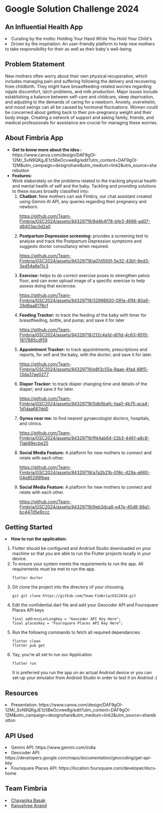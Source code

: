# Google Solution Challenge 2024
## An Influential Health App
<li>Curating by the motto: Holding Your Hand While You Hold Your Child's</li>
<li>Driven by the inspiration: An user-friendly platform to help new mothers to take responsibility for their as well as their baby's well-being</li>

## Problem Statement
New mothers often worry about their own physical recuperation, which includes managing pain and suffering following the delivery and recovering from childbirth. They might have breastfeeding-related worries regarding nipple discomfort, latch problems, and milk production. Major issues include establishing a balance between self-care and childcare, sleep deprivation, and adjusting to the demands of caring for a newborn. Anxiety, overwhelm, and mood swings can all be caused by hormonal fluctuations. Women could be concerned about getting back to their pre-pregnancy weight and their body image. Creating a network of support and asking family, friends, and medical professionals for assistance are crucial for managing these worries.

## About Fimbria App
<ul>
  <li><b>Get to know more about the idea :</b>
    <br>
    https://www.canva.com/design/DAF9gOI-12M/_SvN9QKgJE1z5BeOcvwe8g/edit?utm_content=DAF9gOI-12M&utm_campaign=designshare&utm_medium=link2&utm_source=sharebutton
  </li>


  <li><b>Features: </b>
    <br>Work elaborately on the problems related to the tracking physical health and mental health of self and the baby. Tackling and providing solutions to these issues broadly classified into:
    <ol>
      <li><b>Chatbot:</b> New mothers can ask FImbry, our chat assistant created using Gemini AI API, any queries regarding their pregnancy and newborn.

    



https://github.com/Team-Fimbria/GSC2024/assets/84329719/8d4b4f78-bfe3-4686-ad07-d8403ac0d2a0




        
  </li>
      <li><b>Postpartum Depression screening:</b> provides a screening test to analyse and track the Postpartum Depression symptoms and suggests doctor consultancy when required.
      
      

https://github.com/Team-Fimbria/GSC2024/assets/84329719/a07d550f-5e32-43b1-8ed3-3ed54a6e11c3


      
  </li>
      <li><b>Exercise:</b> helps to do correct exercise poses to strengthen pelvic floor, and can even upload image of a specific exercise to help assess doing that excercise.
      

https://github.com/Team-Fimbria/GSC2024/assets/84329719/32998920-091a-41f4-80a9-26d6aa6178cf


      
  </li>
      <li><b>Feeding Tracker:</b> to track the feeding of the baby with timer for breastfeeding, bottle, and pump; and save it for later



https://github.com/Team-Fimbria/GSC2024/assets/84329719/212c4a1d-d01d-4c63-8515-1817885cdf59



        
  </li>
      <li><b>Appointment Tracker:</b> to track appointments, prescriptions and reports, for self and the baby, with the doctor; and save it for later.

      

https://github.com/Team-Fimbria/GSC2024/assets/84329719/e8f3c55a-9aae-4fad-88f5-13da37ae0277


      
  </li>
      <li><b>Diaper Tracker:</b> to track diaper changing time and details of the diaper; and save it for later.

      

https://github.com/Team-Fimbria/GSC2024/assets/84329719/0db5bafc-faa0-4b75-aca4-1d1daa667dd0


      
  </li>
      <li><b>Gynea near me:</b> to find nearest gynaecologist doctors, hospitals, and clinics.


https://github.com/Team-Fimbria/GSC2024/assets/84329719/ff44ab64-22b3-4461-a8c8-11ab69ecbe25


      
  </li>
      <li><b>Social Media Feature:</b> A platform for new mothers to connect and relate with each other.



https://github.com/Team-Fimbria/GSC2024/assets/84329719/a7a2b21b-016c-429a-a660-04e85289fbee


      
  </li>
  <li><b>Social Media Feature:</b> A platform for new mothers to connect and relate with each other.

    

https://github.com/Team-Fimbria/GSC2024/assets/84329719/9eb3dca8-e47e-45d8-88a1-bc447d5e9ccc


  </li>
    </ol>
  </li>
</ul>

## Getting Started
<li><b>How to run the application:</b></li>
<ol>
  <li>Flutter should be configured and Andriod Studio downloaded on your machine so that you are able to run the Flutter projects locally in your device.</li>
  <li>To ensure your system meets the requirements to run the app. All requirements must be met to run the app.
    
    flutter doctor
    
  </li>
  <li>Git clone the project into the directory of your choosing.
    
    git git clone https://github.com/Team-Fimbria/GSC2024.git
  </li>
  <li>Edit the confidential.dart file and add your Geocoder API and Foursquare Places API keys
    
    final addressLatLongKey = "Geocoder API Key Here";
    final placesKey = "Foursquare Places API Key Here";
    
  </li>
  <li>Run the following commands to fetch all required dependancies.
    
    flutter clean
    flutter pub get
    
  </li>
  <li>Yay, you're all set to run our Application
    
    flutter run
    
  </li>
  It is preferred you run the app on an actual Andriod device or you can set-up your emulator from Android Studio in order to test it on Andriod :)
</ol>

## Resources
<li>Presentation: https://www.canva.com/design/DAF9gOI-12M/_SvN9QKgJE1z5BeOcvwe8g/edit?utm_content=DAF9gOI-12M&utm_campaign=designshare&utm_medium=link2&utm_source=sharebutton </li>

## API Used
<li>Gemini API: https://www.gemini.com/india </li>
<li>Geocoder API: https://developers.google.com/maps/documentation/geocoding/get-api-key </li>
<li>Foursquare Places API: https://location.foursquare.com/developer/docs-home </li>

## Team Fimbria
<li><a href="https://github.com/Chayanika-Basak">Chayanika Basak</a></li>
<li><a href="https://github.com/kanushree2311">Kanushree Anand</a></li>
